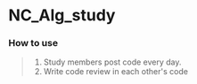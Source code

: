 # NC_Alg_study

### How to use

> 1. Study members post code every day.
> 2. Write code review in each other's code 
